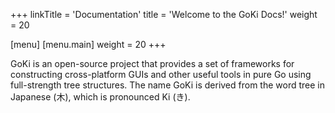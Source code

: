 +++
linkTitle = 'Documentation'
title = 'Welcome to the GoKi Docs!'
weight = 20

[menu]
  [menu.main]
    weight = 20
+++

GoKi is an open-source project that provides a set of frameworks for constructing cross-platform GUIs and other useful tools in pure Go using full-strength tree structures. The name GoKi is derived from the word tree in Japanese (木), which is pronounced Ki (き). 